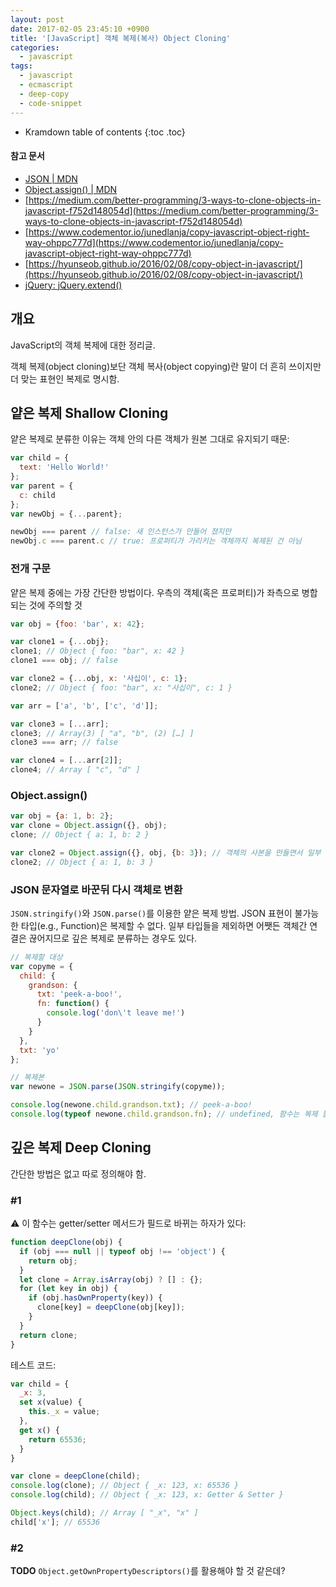 ```yaml
---
layout: post
date: 2017-02-05 23:45:10 +0900
title: '[JavaScript] 객체 복제(복사) Object Cloning'
categories:
  - javascript
tags:
  - javascript
  - ecmascript
  - deep-copy
  - code-snippet
---
```


* Kramdown table of contents
{:toc .toc}

#### 참고 문서

- [JSON \| MDN](https://developer.mozilla.org/en-US/docs/Web/JavaScript/Reference/Global_Objects/JSON)
- [Object.assign() \| MDN](https://developer.mozilla.org/en-US/docs/Web/JavaScript/Reference/Global_Objects/Object/assign)
- [https://medium.com/better-programming/3-ways-to-clone-objects-in-javascript-f752d148054d](https://medium.com/better-programming/3-ways-to-clone-objects-in-javascript-f752d148054d)
- [https://www.codementor.io/junedlanja/copy-javascript-object-right-way-ohppc777d](https://www.codementor.io/junedlanja/copy-javascript-object-right-way-ohppc777d)
- [https://hyunseob.github.io/2016/02/08/copy-object-in-javascript/](https://hyunseob.github.io/2016/02/08/copy-object-in-javascript/)
- [jQuery: jQuery.extend()](https://api.jquery.com/jquery.extend/)


## 개요

JavaScript의 객체 복제에 대한 정리글.

객체 복제(object cloning)보단 객체 복사(object copying)란 말이 더 흔히 쓰이지만 더 맞는 표현인 복제로 명시함.


## 얕은 복제 Shallow Cloning

얕은 복제로 분류한 이유는 객체 안의 다른 객체가 원본 그대로 유지되기 때문:

```js
var child = {
  text: 'Hello World!'
};
var parent = {
  c: child
};
var newObj = {...parent};

newObj === parent // false: 새 인스턴스가 만들어 졌지만
newObj.c === parent.c // true: 프로퍼티가 가리키는 객체까지 복제된 건 아님
```

### 전개 구문

얕은 복제 중에는 가장 간단한 방법이다. 우측의 객체(혹은 프로퍼티)가 좌측으로 병합되는 것에 주의할 것

```js
var obj = {foo: 'bar', x: 42};

var clone1 = {...obj};
clone1; // Object { foo: "bar", x: 42 }
clone1 === obj; // false

var clone2 = {...obj, x: '사십이', c: 1};
clone2; // Object { foo: "bar", x: "사십이", c: 1 }
```

```js
var arr = ['a', 'b', ['c', 'd']];

var clone3 = [...arr];
clone3; // Array(3) [ "a", "b", (2) […] ]
clone3 === arr; // false

var clone4 = [...arr[2]];
clone4; // Array [ "c", "d" ]
```

### Object.assign()

```js
var obj = {a: 1, b: 2};
var clone = Object.assign({}, obj);
clone; // Object { a: 1, b: 2 }

var clone2 = Object.assign({}, obj, {b: 3}); // 객체의 사본을 만들면서 일부 프로퍼티는 재할당
clone2; // Object { a: 1, b: 3 }
```

### JSON 문자열로 바꾼뒤 다시 객체로 변환

`JSON.stringify()`와 `JSON.parse()`를 이용한 얕은 복제 방법. JSON 표현이 불가능한 타입(e.g., Function)은 복제할 수 없다. 일부 타입들을 제외하면 어쨋든 객체간 연결은 끊어지므로 깊은 복제로 분류하는 경우도 있다.

```js
// 복제할 대상
var copyme = {
  child: {
    grandson: {
      txt: 'peek-a-boo!',
      fn: function() {
        console.log('don\'t leave me!')
      }
    }
  },
  txt: 'yo'
};

// 복제본
var newone = JSON.parse(JSON.stringify(copyme));

console.log(newone.child.grandson.txt); // peek-a-boo!
console.log(typeof newone.child.grandson.fn); // undefined, 함수는 복제 불가
```


## 깊은 복제 Deep Cloning

간단한 방법은 없고 따로 정의해야 함.

### #1

⚠️ 이 함수는 getter/setter 메서드가 필드로 바뀌는 하자가 있다:

```js
function deepClone(obj) {
  if (obj === null || typeof obj !== 'object') {
    return obj;
  }
  let clone = Array.isArray(obj) ? [] : {};
  for (let key in obj) {
    if (obj.hasOwnProperty(key)) {
      clone[key] = deepClone(obj[key]);
    }
  }
  return clone;
}
```

테스트 코드:

```js
var child = {
  _x: 3,
  set x(value) {
    this._x = value;
  },
  get x() {
    return 65536;
  }
}

var clone = deepClone(child);
console.log(clone); // Object { _x: 123, x: 65536 }
console.log(child); // Object { _x: 123, x: Getter & Setter }

Object.keys(child); // Array [ "_x", "x" ]
child['x']; // 65536
```

### #2

**TODO** `Object.getOwnPropertyDescriptors()`를 활용해야 할 것 같은데?
